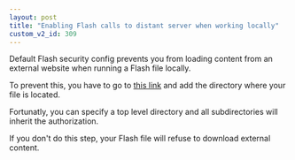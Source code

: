 ```yaml
---
layout: post
title: "Enabling Flash calls to distant server when working locally"
custom_v2_id: 309
---
```


<p>Default Flash security config prevents you from loading content from an external website when running a Flash file locally.</p>
<p>To prevent this, you have to go to <a href="http://www.macromedia.com/support/documentation/en/flashplayer/help/settings_manager04.html" target="_blank">this link</a> and add the directory where your file is located.</p>
<p>Fortunatly, you can specify a top level directory and all subdirectories will inherit the authorization.</p>
<p>If you don't do this step, your Flash file will refuse to download external content.</p>